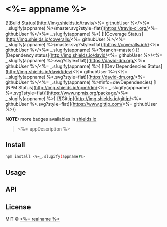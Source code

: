 # <%= appname %>

[![Build Status](http://img.shields.io/travis/<%= githubUser %>/<%= _.slugify(appname) %>/master.svg?style=flat)](https://travis-ci.org/<%= githubUser %>/<%= _.slugify(appname) %>)
[![Coverage Status](http://img.shields.io/coveralls/<%= githubUser %>/<%= _.slugify(appname) %>/master.svg?style=flat)](https://coveralls.io/r/<%= githubUser %>/<%= _.slugify(appname) %>?branch=master)
[![Dependency status](http://img.shields.io/david/<%= githubUser %>/<%= _.slugify(appname) %>.svg?style=flat)](https://david-dm.org/<%= githubUser %>/<%= _.slugify(appname) %>)
[![Dev Dependencies Status](http://img.shields.io/david/dev/<%= githubUser %>/<%= _.slugify(appname) %>.svg?style=flat)](https://david-dm.org/<%= githubUser %>/<%= _.slugify(appname) %>#info=devDependencies)
[![NPM Status](http://img.shields.io/npm/dm/<%= _.slugify(appname) %>.svg?style=flat)](https://www.npmjs.org/package/<%= _.slugify(appname) %>)
[![Gittip](http://img.shields.io/gittip/<%= githubUser %>.svg?style=flat)](https://www.gittip.com/<%= githubUser %>/)

**NOTE:** more badges availables in [shields.io](http://shields.io/)

> <%= appDescription %>

## Install

```bash
npm install <%=_.slugify(appname)%>
```
## Usage

## API

## License

MIT © [<%= realname %>](<%= blog %>)
